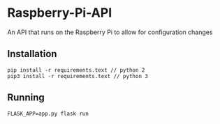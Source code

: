 # Raspberry-Pi-API
An API that runs on the Raspberry Pi to allow for configuration changes

## Installation

```
pip install -r requirements.text // python 2
pip3 install -r requirements.text // python 3
```

## Running

```
FLASK_APP=app.py flask run
```
